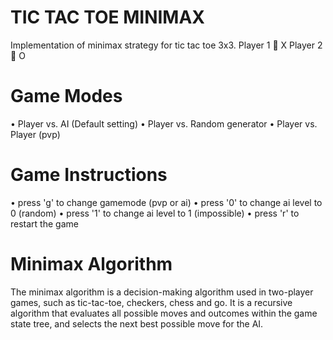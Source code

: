 

# TIC TAC TOE MINIMAX


Implementation of minimax strategy for tic tac toe 3x3.
Player 1  X
Player 2  O


<h1>Game Modes</h1>

•	Player vs. AI (Default setting)
•	Player vs. Random generator
•	Player vs. Player (pvp)


<h1>Game Instructions</h1>

•	press 'g' to change gamemode (pvp or ai)
•	press '0' to change ai level to 0 (random)
•	press '1' to change ai level to 1 (impossible)
•	press 'r' to restart the game


<h1>Minimax Algorithm</h1>

The minimax algorithm is a decision-making algorithm used in two-player games, such as tic-tac-toe, checkers, chess and go. It is a recursive algorithm that evaluates all possible moves and outcomes within the game state tree, and selects the next best possible move for the AI.
